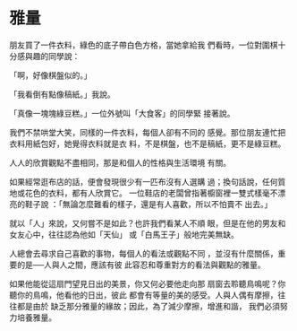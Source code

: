 
# 雅量 #

朋友買了一件衣料，綠色的底子帶白色方格，當她拿給我
們看時，一位對圍棋十分感與趣的同學說：

<!-- hey -->

「啊，好像棋盤似的。」

「我看倒有點像稿紙。」我說。

「真像一塊塊綠豆糕。」一位外號叫「大食客」的同學緊
接著說。

我們不禁哄堂大笑，同樣的一件衣料，每個人卻有不同的
感覺。那位朋友連忙把衣料用紙包好，她覺得衣料就是衣
料，不是棋盤，也不是稿紙，更不是綠豆糕。

人人的欣賞觀點不盡相同，那是和個人的性格與生活環境
有關。

如果經常逛布店的話，便會發現很少有一匹布沒有人選購
過；換句話說，任何質地或花色的衣料，都有人欣賞它。
一位鞋店的老闆曾指著櫥窗裡一雙式樣毫不漂亮的鞋子說
：「無論怎麼難看的樣子，還是有人喜歡，所以不怕賣不
出去。」

就以「人」來說，又何嘗不是如此？也許我們看某人不順
眼，但是在他的男友和女友心中，往往認為他如「天仙」
或「白馬王子」般地完美無缺。

人總會去尋求自己喜歡的事物，每個人的看法或觀點不同
，並沒有什麼關係，重要的是──人與人之間，應該有彼
此容忍和尊重對方的看法與觀點的雅量。

如果他能從這扇門望見日出的美景，你又何必要他走向那
扇窗去聆聽鳥鳴呢？你聽你的鳥鳴，他看他的日出，彼此
都會有等量的美的感受。人與人偶有摩擦，往往都是由於
缺乏那分雅量的緣故；因此，為了減少摩擦，增進和諧，
我們必須努力培養雅量。
